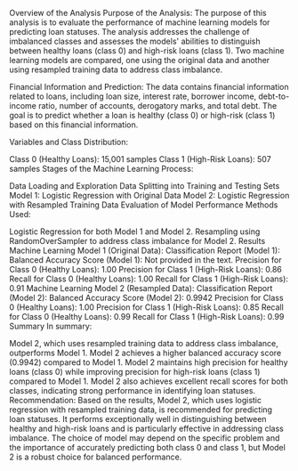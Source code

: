 Overview of the Analysis
Purpose of the Analysis:
The purpose of this analysis is to evaluate the performance of machine learning models for predicting loan statuses. The analysis addresses the challenge of imbalanced classes and assesses the models' abilities to distinguish between healthy loans (class 0) and high-risk loans (class 1). Two machine learning models are compared, one using the original data and another using resampled training data to address class imbalance.

Financial Information and Prediction:
The data contains financial information related to loans, including loan size, interest rate, borrower income, debt-to-income ratio, number of accounts, derogatory marks, and total debt. The goal is to predict whether a loan is healthy (class 0) or high-risk (class 1) based on this financial information.

Variables and Class Distribution:

Class 0 (Healthy Loans): 15,001 samples
Class 1 (High-Risk Loans): 507 samples
Stages of the Machine Learning Process:

Data Loading and Exploration
Data Splitting into Training and Testing Sets
Model 1: Logistic Regression with Original Data
Model 2: Logistic Regression with Resampled Training Data
Evaluation of Model Performance
Methods Used:

Logistic Regression for both Model 1 and Model 2.
Resampling using RandomOverSampler to address class imbalance for Model 2.
Results
Machine Learning Model 1 (Original Data):
Classification Report (Model 1):
Balanced Accuracy Score (Model 1): Not provided in the text.
Precision for Class 0 (Healthy Loans): 1.00
Precision for Class 1 (High-Risk Loans): 0.86
Recall for Class 0 (Healthy Loans): 1.00
Recall for Class 1 (High-Risk Loans): 0.91
Machine Learning Model 2 (Resampled Data):
Classification Report (Model 2):
Balanced Accuracy Score (Model 2): 0.9942
Precision for Class 0 (Healthy Loans): 1.00
Precision for Class 1 (High-Risk Loans): 0.85
Recall for Class 0 (Healthy Loans): 0.99
Recall for Class 1 (High-Risk Loans): 0.99
Summary
In summary:

Model 2, which uses resampled training data to address class imbalance, outperforms Model 1.
Model 2 achieves a higher balanced accuracy score (0.9942) compared to Model 1.
Model 2 maintains high precision for healthy loans (class 0) while improving precision for high-risk loans (class 1) compared to Model 1.
Model 2 also achieves excellent recall scores for both classes, indicating strong performance in identifying loan statuses.
Recommendation:
Based on the results, Model 2, which uses logistic regression with resampled training data, is recommended for predicting loan statuses. It performs exceptionally well in distinguishing between healthy and high-risk loans and is particularly effective in addressing class imbalance. The choice of model may depend on the specific problem and the importance of accurately predicting both class 0 and class 1, but Model 2 is a robust choice for balanced performance.
